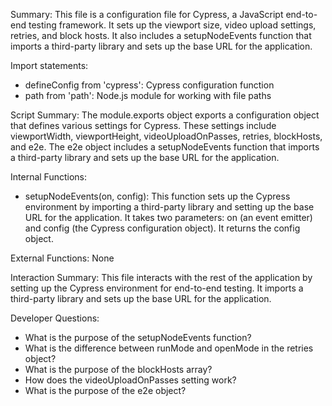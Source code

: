 Summary:
This file is a configuration file for Cypress, a JavaScript end-to-end testing framework. It sets up the viewport size, video upload settings, retries, and block hosts. It also includes a setupNodeEvents function that imports a third-party library and sets up the base URL for the application.

Import statements:
- defineConfig from 'cypress': Cypress configuration function
- path from 'path': Node.js module for working with file paths

Script Summary:
The module.exports object exports a configuration object that defines various settings for Cypress. These settings include viewportWidth, viewportHeight, videoUploadOnPasses, retries, blockHosts, and e2e. The e2e object includes a setupNodeEvents function that imports a third-party library and sets up the base URL for the application.

Internal Functions:
- setupNodeEvents(on, config): This function sets up the Cypress environment by importing a third-party library and setting up the base URL for the application. It takes two parameters: on (an event emitter) and config (the Cypress configuration object). It returns the config object.

External Functions:
None

Interaction Summary:
This file interacts with the rest of the application by setting up the Cypress environment for end-to-end testing. It imports a third-party library and sets up the base URL for the application.

Developer Questions:
- What is the purpose of the setupNodeEvents function?
- What is the difference between runMode and openMode in the retries object?
- What is the purpose of the blockHosts array?
- How does the videoUploadOnPasses setting work?
- What is the purpose of the e2e object?